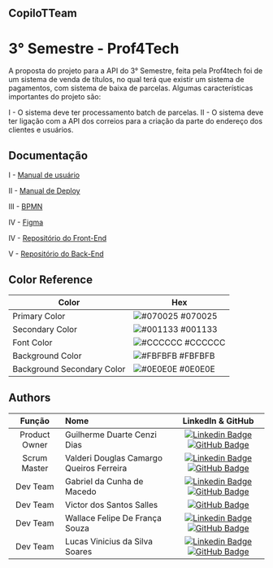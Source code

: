 <!-- ![Logo]() -->
## CopiloTTeam
# 3° Semestre - Prof4Tech

A proposta do projeto para a API do 3° Semestre, feita pela Prof4tech foi de um sistema de venda de títulos, no qual terá que existir um sistema de pagamentos, com sistema de baixa de parcelas.
Algumas características importantes do projeto são:

I - O sistema deve ter processamento batch de parcelas.
II - O sistema deve ter ligação com a API dos correios para a criação da parte do endereço dos clientes e usuários.


## Documentação

I - [Manual de usuário](https://linktodocumentation)

II - [Manual de Deploy](https://linktodocumentation)

III - [BPMN](https://github.com/CopiloTTeam/documentacao/blob/main/Docs/bpmn.md)

IV - [Figma](https://www.figma.com/file/U3pmaXpm9d5bgc8UDoJdAd/API-3%C2%BA-Semestre?node-id=8%3A34&t=zd9oxNSDFvZZlGWM-1)

IV - [Repositório do Front-End](https://github.com/the-seven-organization/front-end)

V - [Repositório do Back-End](https://github.com/the-seven-organization/back-end)

## Color Reference

| Color             | Hex                                                                |
| ----------------- | ------------------------------------------------------------------ |
| Primary Color | ![#070025](https://via.placeholder.com/10/0a192f?text=+) #070025 |
| Secondary Color | ![#001133](https://via.placeholder.com/10/f8f8f8?text=+) #001133 |
| Font Color | ![#CCCCCC](https://via.placeholder.com/10/00b48a?text=+) #CCCCCC |
| Background Color | ![#FBFBFB](https://via.placeholder.com/10/00b48a?text=+) #FBFBFB |
| Background Secondary Color | ![#0E0E0E](https://via.placeholder.com/10/00b48a?text=+) #0E0E0E |



<!-- ## Screenshots

![App Screenshot](https://via.placeholder.com/468x300?text=App+Screenshot+Here)
 -->

<!-- ## Run Locally

Clone the project

```bash
  git clone https://link-to-project
```

Go to the project directory

```bash
  cd my-project
```

Install dependencies

```bash
  npm install
```

Start the server

```bash
  npm run start
```
 -->

## Authors

|    Função     | Nome                                  |                                                                                                                                                      LinkedIn & GitHub                                                                                                                                                      |
| :-----------: | :------------------------------------ | :-------------------------------------------------------------------------------------------------------------------------------------------------------------------------------------------------------------------------------------------------------------------------------------------------------------------------: |
| Product Owner  | Guilherme Duarte Cenzi Dias |      [![Linkedin Badge](https://img.shields.io/badge/Linkedin-blue?style=flat-square&logo=Linkedin&logoColor=white)](https://www.linkedin.com/in/guilherme-duarte-cenzi-dias-9737621b6) [![GitHub Badge](https://img.shields.io/badge/GitHub-111217?style=flat-square&logo=github&logoColor=white)](https://github.com/Guilhermedcdias)     |
|   Scrum Master    | Valderi Douglas Camargo Queiros Ferreira |  [![Linkedin Badge](https://img.shields.io/badge/Linkedin-blue?style=flat-square&logo=Linkedin&logoColor=white)](https://www.linkedin.com/in/valderidouglas/) [![GitHub Badge](https://img.shields.io/badge/GitHub-111217?style=flat-square&logo=github&logoColor=white)](https://github.com/ValderiDouglas)             |
|   Dev Team    | Gabriel da Cunha de Macedo |  [![Linkedin Badge](https://img.shields.io/badge/Linkedin-blue?style=flat-square&logo=Linkedin&logoColor=white)](https://www.linkedin.com/in/gabriel-da-cunha-de-macedo-199890250/) [![GitHub Badge](https://img.shields.io/badge/GitHub-111217?style=flat-square&logo=github&logoColor=white)](https://github.com/Tuuca)             |
|   Dev Team    | Victor dos Santos Salles | [![GitHub Badge](https://img.shields.io/badge/GitHub-111217?style=flat-square&logo=github&logoColor=white)](https://github.com/VictorSantos18)             |
| Dev Team  | Wallace Felipe De França Souza       |  [![Linkedin Badge](https://img.shields.io/badge/Linkedin-blue?style=flat-square&logo=Linkedin&logoColor=white)](https://www.linkedin.com/in/wallacefelipe21/) [![GitHub Badge](https://img.shields.io/badge/GitHub-111217?style=flat-square&logo=github&logoColor=white)](https://github.com/wallacefelipe21)              |
|   Dev Team    | Lucas Vinicius da Silva Soares        |  [![Linkedin Badge](https://img.shields.io/badge/Linkedin-blue?style=flat-square&logo=Linkedin&logoColor=white)](https://www.linkedin.com/in/lucasviniciussoares/) [![GitHub Badge](https://img.shields.io/badge/GitHub-111217?style=flat-square&logo=github&logoColor=white)](https://github.com/LucasVinicius32)          |



<!-- ## Features

- Light/dark mode toggle
- Live previews
- Fullscreen mode
- Cross platform
 -->

